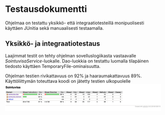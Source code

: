 # Testausdokumentti

Ohjelmaa on testattu yksikkö- että integraatiotesteillä monipuolisesti käyttäen JUnitia sekä manuaalisesti testaamalla.

## Yksikkö- ja integraatiotestaus

Laajimmat testit on tehty ohjelman sovelluslogiikasta vastaavalle _SointuvisaService_-luokalle.
Dao-luokkia on testattu luomalla tilapäinen tiedosto käyttäen TemporaryFile-ominaisuutta.

Ohjelman testien rivikattavuus on 92% ja haaraumakattavuus 89%. Käyttöliittymän toteuttava koodi on jätetty testien ulkopuolelle<br>
<img src="https://github.com/AnttiHal/ot-harjoitustyo/blob/master/Sointuvisa/dokumentaatio/images/jacoco-report-final.png">
